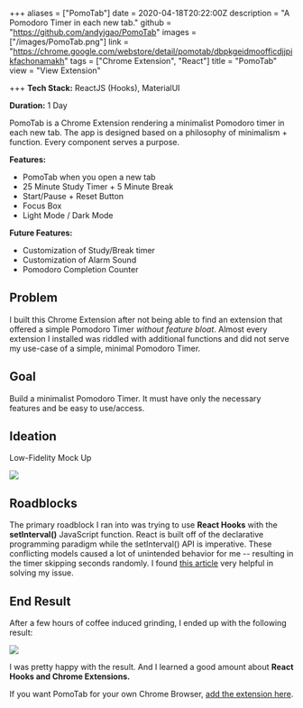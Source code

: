 +++
aliases = ["PomoTab"]
date = 2020-04-18T20:22:00Z
description = "A Pomodoro Timer in each new tab."
github = "https://github.com/andyjgao/PomoTab"
images = ["/images/PomoTab.png"]
link = "https://chrome.google.com/webstore/detail/pomotab/dbpkgeidmoofficdjjpikfachonamakh"
tags = ["Chrome Extension", "React"]
title = "PomoTab"
view = "View Extension"

+++
**Tech Stack:** ReactJS (Hooks), MaterialUI

**Duration:** 1 Day

PomoTab is a Chrome Extension rendering a minimalist Pomodoro timer in each new tab. The app is designed based on a philosophy of minimalism + function. Every component serves a purpose.

**Features:**

* PomoTab when you open a new tab
* 25 Minute Study Timer + 5 Minute Break
* Start/Pause + Reset Button
* Focus Box
* Light Mode / Dark Mode

**Future Features:**

* Customization of Study/Break timer
* Customization of Alarm Sound
* Pomodoro Completion Counter

## Problem

I built this Chrome Extension after not being able to find an extension that offered a simple Pomodoro Timer _without feature bloat_. Almost every extension I installed was riddled with additional functions and did not serve my use-case of a simple, minimal Pomodoro Timer.

## Goal

Build a minimalist Pomodoro Timer. It must have only the necessary features and be easy to use/access.

## Ideation

Low-Fidelity Mock Up

![](https://firebasestorage.googleapis.com/v0/b/firescript-577a2.appspot.com/o/imgs%2Fapp%2Fandyjgao%2FiFRceHGp-y?alt=media&token=9428cda7-3ecf-4c2c-85d9-53a2e80a8ef2)

## Roadblocks

The primary roadblock I ran into was trying to use **React Hooks** with the **setInterval()** JavaScript function. React is built off of the declarative programming paradigm while the setInterval() API is imperative. These conflicting models caused a lot of unintended behavior for me -- resulting in the timer skipping seconds randomly. I found [this article](https://overreacted.io/making-setinterval-declarative-with-react-hooks/ "url: https://overreacted.io/making-setinterval-declarative-with-react-hooks/") very helpful in solving my issue.

## End Result

After a few hours of coffee induced grinding, I ended up with the following result:

![](https://i.imgur.com/sipyQpU.gif)

I was pretty happy with the result. And I learned a good amount about **React Hooks and Chrome Extensions.**

If you want PomoTab for your own Chrome Browser, [add the extension here](https://chrome.google.com/webstore/detail/pomotab/dbpkgeidmoofficdjjpikfachonamakh "url: https://chrome.google.com/webstore/detail/pomotab/dbpkgeidmoofficdjjpikfachonamakh").